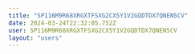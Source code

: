 ```yaml
---
title: "SP116M9R68XRGXTFSXG2CX5Y1V2GQDTDX7QNEN5CV"
date: 2024-03-24T22:32:05.752Z
user: SP116M9R68XRGXTFSXG2CX5Y1V2GQDTDX7QNEN5CV
layout: "users"
---
```

    